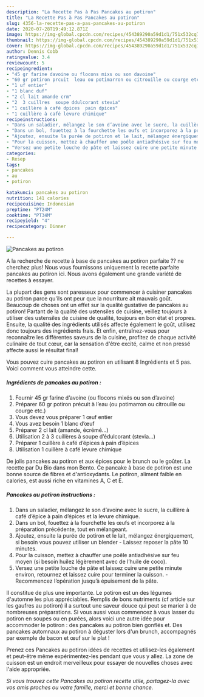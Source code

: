 ```yaml
---
description: "La Recette Pas à Pas Pancakes au potiron"
title: "La Recette Pas à Pas Pancakes au potiron"
slug: 4356-la-recette-pas-a-pas-pancakes-au-potiron
date: 2020-07-28T19:49:12.871Z
image: https://img-global.cpcdn.com/recipes/454389290a59d1d1/751x532cq70/pancakes-au-potiron-photo-principale-de-la-recette.jpg
thumbnail: https://img-global.cpcdn.com/recipes/454389290a59d1d1/751x532cq70/pancakes-au-potiron-photo-principale-de-la-recette.jpg
cover: https://img-global.cpcdn.com/recipes/454389290a59d1d1/751x532cq70/pancakes-au-potiron-photo-principale-de-la-recette.jpg
author: Dennis Cobb
ratingvalue: 3.4
reviewcount: 5
recipeingredient:
- "45 gr farine davoine ou flocons mixs ou son davoine"
- "60 gr potiron prcuit  leau ou potimarron ou citrouille ou courge etc"
- "1 uf entier"
- "1 blanc duf"
- "2 cl lait amande crm"
- "2  3 cuillres  soupe ddulcorant stevia"
- "1 cuillère à café dpices  pain dpices"
- "1 cuillère à café levure chimique"
recipeinstructions:
- "Dans un saladier, mélangez le son d’avoine avec le sucre, la cuillère à café d’épice à pain d’épices et la levure chimique."
- "Dans un bol, fouettez à la fourchette les œufs et incorporez à la préparation précédente, tout en mélangeant."
- "Ajoutez, ensuite la purée de potiron et le lait, mélangez énergiquement, si besoin vous pouvez utiliser un blender Laissez reposer la pâte 10 minutes."
- "Pour la cuisson, mettez à chauffer une poêle antiadhésive sur feu moyen (si besoin huilez légèrement avec de l’huile de coco)."
- "Versez une petite louche de pâte et laissez cuire une petite minute environ, retournez et laissez cuire pour terminer la cuisson. Recommencez l’opération jusqu’à épuisement de la pâte."
categories:
- Resep
tags:
- pancakes
- au
- potiron

katakunci: pancakes au potiron 
nutrition: 141 calories
recipecuisine: Indonesian
preptime: "PT24M"
cooktime: "PT34M"
recipeyield: "4"
recipecategory: Dinner

---
```



![Pancakes au potiron](https://img-global.cpcdn.com/recipes/454389290a59d1d1/751x532cq70/pancakes-au-potiron-photo-principale-de-la-recette.jpg)

A la recherche de recette à base de pancakes au potiron parfaite ?? ne cherchez plus! Nous vous fournissons uniquement la recette parfaite pancakes au potiron ici. Nous avons également une grande variété de recettes à essayer.

La plupart des gens sont paresseux pour commencer à cuisiner pancakes au potiron parce qu'ils ont peur que la nourriture ait mauvais goût. Beaucoup de choses ont un effet sur la qualité gustative de pancakes au potiron! Partant de la qualité des ustensiles de cuisine, veillez toujours à utiliser des ustensiles de cuisine de qualité, toujours en bon état et propres. Ensuite, la qualité des ingrédients utilisés affecte également le goût, utilisez donc toujours des ingrédients frais. Et enfin, entraînez-vous pour reconnaître les différentes saveurs de la cuisine, profitez de chaque activité culinaire de tout cœur, car la sensation d'être excité, calme et non pressé affecte aussi le résultat final!

<!--inarticleads1-->

Vous pouvez cuire pancakes au potiron en utilisant 8 Ingrédients et 5 pas. Voici comment vous atteindre cette.

##### Ingrédients de pancakes au potiron :

1. Fournir 45 gr farine d’avoine (ou flocons mixés ou son d’avoine)
1. Préparer 60 gr potiron précuit à l’eau (ou potimarron ou citrouille ou courge etc.)
1. Vous devez vous préparer 1 œuf entier
1. Vous avez besoin 1 blanc d’œuf
1. Préparer 2 cl lait (amande, écrémé…)
1. Utilisation 2 à 3 cuillères à soupe d’édulcorant (stevia…)
1. Préparer 1 cuillère à café d’épices à pain d’épices
1. Utilisation 1 cuillère à café levure chimique


De jolis pancakes au potiron et aux épices pour le brunch ou le goûter. La recette par Du Bio dans mon Bento. Ce pancake à base de potiron est une bonne source de fibres et d&#39;antioxydants. Le potiron, aliment faible en calories, est aussi riche en vitamines A, C et E. 

<!--inarticleads2-->

##### Pancakes au potiron instructions :

1. Dans un saladier, mélangez le son d’avoine avec le sucre, la cuillère à café d’épice à pain d’épices et la levure chimique.
1. Dans un bol, fouettez à la fourchette les œufs et incorporez à la préparation précédente, tout en mélangeant.
1. Ajoutez, ensuite la purée de potiron et le lait, mélangez énergiquement, si besoin vous pouvez utiliser un blender - Laissez reposer la pâte 10 minutes.
1. Pour la cuisson, mettez à chauffer une poêle antiadhésive sur feu moyen (si besoin huilez légèrement avec de l’huile de coco).
1. Versez une petite louche de pâte et laissez cuire une petite minute environ, retournez et laissez cuire pour terminer la cuisson. - Recommencez l’opération jusqu’à épuisement de la pâte.


Il constitue de plus une importante. Le potiron est un des légumes d&#39;automne les plus appréciables. Remplis de bons nutriments (cf article sur les gaufres au potiron) il a surtout une saveur douce qui peut se marier à de nombreuses préparations. Si vous aussi vous commencez à vous lasser du potiron en soupes ou en purées, alors voici une autre idée pour accommoder le potiron : des pancakes au potiron bien gonflés et. Des pancakes automnaux au potiron à déguster lors d&#39;un brunch, accompagnés par exemple de bacon et œuf sur le plat ! 

<!--inarticleads1-->

<p>
Prenez ces Pancakes au potiron idées de recettes et utilisez-les également et peut-être même expérimentez-les pendant que vous y allez. La zone de cuisson est un endroit merveilleux pour essayer de nouvelles choses avec l'aide appropriée.
</p>

<p>
<i>Si vous trouvez cette Pancakes au potiron recette utile, partagez-la avec vos amis proches ou votre famille, merci et bonne chance.</i>
</p>
